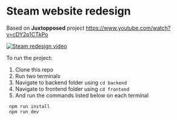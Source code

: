 # Steam website redesign

Based on **Juxtopposed** project https://www.youtube.com/watch?v=cDY2p1CTkPo

[![Steam redesign video](https://img.youtube.com/vi/cDY2p1CTkPo/0.jpg)](https://www.youtube.com/watch?v=cDY2p1CTkPo 'I Redesigned the ENTIRE Steam UI from Scratch')

To run the project:

1. Clone this repo
2. Run two terminals
3. Navigate to backend folder using `cd backend`
4. Navigate to frontend folder using `cd frontend`
5. And run the commands listed below on each terminal

```
 npm run install
 npm run dev
```
